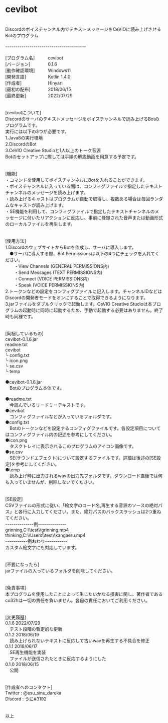 # cevibot
<br>
Discordのボイスチャンネル内でテキストメッセージをCeVIOに読み上げさせるBotのプログラム
<br>
<br>
----------------------------------------<br>
<br>
[プログラム名]　　　cevibot<br>
[バージョン]　　　　0.1.6<br>
[動作確認環境]　　　Windows11<br>
[開発言語]　　　　　Kotlin 1.4.0<br>
[作成者]　　　　　　Hinyari<br>
[最初の配布]　　　　2018/06/15<br>
[最終更新]　　　　　2022/07/29<br>
<br>
<br>
[cevibotについて]<br>
Discordのサーバのテキストメッセージをボイスチャンネルで読み上げるBotのプログラムです。<br>
実行には以下の3つが必要です。<br>
1.Java8の実行環境<br>
2.DiscordのBot<br>
3.CeVIO Creative Studioと1人以上のトーク音源<br>
Botのセットアップに際しては手順の解説動画を用意する予定です。<br>
<br>
<br>
[機能]<br>
・コマンドを使用してボイスチャンネルにBotを入れることができます。<br>
・ボイスチャンネルに入っている間は、コンフィグファイルで指定したテキストチャンネルのメッセージを読み上げます。<br>
・読み上げるキャストはプログラムが自動で取得し、複数ある場合は毎回ランダムなキャストが読み上げます。<br>
・SE機能を利用して、コンフィグファイルで指定したテキストチャンネルのメッセージに付いたリアクションに反応し、事前に登録された音声または動画形式のローカルファイルを再生します。<br>
<br>
<br>
[使用方法]<br>
1.DiscordのウェブサイトからBotを作成し、サーバに導入します。<br>
　●サーバに導入する際、Bot Permissionsは以下の4つにチェックを入れてください。<br>
　　・View Channels (GENERAL PERMISSIONS内)<br>
　　・Send Messages (TEXT PERMISSIONS内)<br>
　　・Connect (VOICE PERMISSIONS内)<br>
　　・Speak (VOICE PERMISSIONS内)<br>
2.トークンなどの設定をコンフィグファイルに記入します。チャンネルIDなどはDiscordの開発者モードをオンにすることで取得できるようになります。<br>
3.jarファイルをダブルクリックで起動します。CeVIO Creative Studioは本プログラムの起動時に同時に起動するため、手動で起動する必要はありません。終了時も同様です。<br>
<br>
<br>
[同梱しているもの]<br>
cevibot-0.1.6.jar<br>
readme.txt<br>
cevibot<br>
└ config.txt<br>
└ icon.png<br>
└ se.csv<br>
└ temp<br>
<br>
●cevibot-0.1.6.jar<br>
　Botのプログラム本体です。<br><br>
●readme.txt<br>
　今読んでいるリードミーテキストです。<br>
●cevibot<br>
　コンフィグファイルなどが入っているフォルダです。<br>
●config.txt<br>
　Botのトークンなどを設定するコンフィグファイルです。各設定項目についてはコンフィグファイル内の記述を参考にしてください。<br>
●icon.png<br>
　タスクトレイに表示されるこのプログラムのアイコン画像です。<br>
●se.csv<br>
　SE(サウンドエフェクト)について設定するファイルです。詳細は後述の[SE設定]を参考にしてください。<br>
●temp<br>
　読み上げ時に出力されるwavの出力先フォルダです。ダウンロード直後では何も入っていませんが、削除しないでください。<br>
<br>
<br>
[SE設定]<br>
CSVファイルの形式に従い、「絵文字のコード名,再生する音源のソースの絶対パス」と各行に入力してください。また、絶対パスのバックスラッシュは2つ重ねてください。<br>
--------------例--------------<br>
grinning,C:\\test\\grinning.mp4<br>
thinking,C:\\Users\\test\\kangaeru.mp4<br>
-----------例おわり-----------<br>
カスタム絵文字にも対応しています。<br>
<br>
<br>
[不要になったら]<br>
jarファイルの入っているフォルダを削除してください。<br>
<br>
<br>
[免責事項]<br>
本プログラムを使用したことによって生じたいかなる損害に関し、著作者であるco32hは一切の責任を負いません。各自の責任においてご利用ください。<br>
<br>
<br>
[変更履歴]<br>
0.1.6 2022/07/29<br>
　テスト段階の暫定的な更新<br>
0.1.2 2018/06/19<br>
　読み上げられないテキストに反応して古いwavを再生する不具合を修正<br>
0.1.1 2018/06/17<br>
　SE再生機能を実装<br>
　ファイルが送信されたときに反応するようにした<br>
0.1.0 2018/06/15<br>
　公開<br>
<br>
<br>
[作成者へのコンタクト]<br>
Twitter : @asu_sinu_dareka<br>
Discord : うに#3192<br>
<br>
<br>
以上
